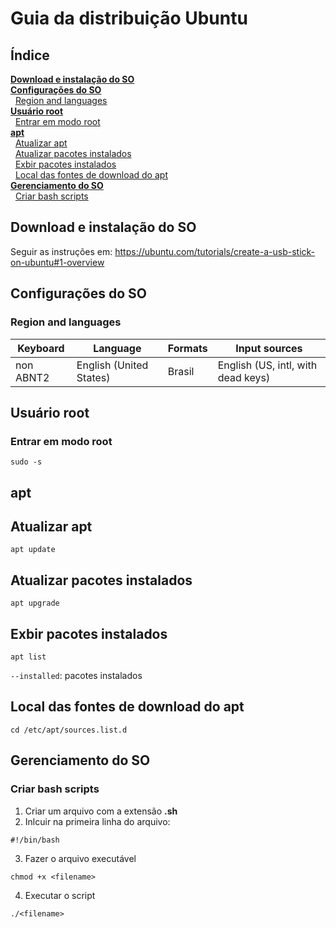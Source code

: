 # Guia da distribuição Ubuntu

## Índice
[**Download e instalação do SO**](#download-e-instalação-do-so)  
[**Configurações do SO**](#configurações-do-so)  
&nbsp;&nbsp;[Region and languages](#region-and-languages)  
[**Usuário root**](#usuário-root)  
&nbsp;&nbsp;[Entrar em modo root](#entrar-em-modo-root)  
[**apt**](#apt)  
&nbsp;&nbsp;[Atualizar apt](#atualizar-apt)  
&nbsp;&nbsp;[Atualizar pacotes instalados](#atualizar-pacotes-instalados)  
&nbsp;&nbsp;[Exbir pacotes instalados](#exbir-pacotes-instalados)  
&nbsp;&nbsp;[Local das fontes de download do apt](#local-das-fontes-de-download-do-apt)  
[**Gerenciamento do SO**](#gerenciamento-do-so)  
&nbsp;&nbsp;[Criar bash scripts](#criar-bash-scripts)  

## Download e instalação do SO

Seguir as instruções em: https://ubuntu.com/tutorials/create-a-usb-stick-on-ubuntu#1-overview

## Configurações do SO

### Region and languages

Keyboard|Language|Formats|Input sources
-|-|-|-
non ABNT2|English (United States)|Brasil|English (US, intl, with dead keys)

## Usuário root

### Entrar em modo root
```
sudo -s
```

## apt

## Atualizar apt
```
apt update
```

## Atualizar pacotes instalados
```
apt upgrade
```

## Exbir pacotes instalados
```
apt list
```
`--installed`: pacotes instalados

## Local das fontes de download do apt
```
cd /etc/apt/sources.list.d
```

## Gerenciamento do SO

### Criar bash scripts
1. Criar um arquivo com a extensão **.sh**  
2. Inlcuir na primeira linha do arquivo:
```
#!/bin/bash
```
3. Fazer o arquivo executável
```
chmod +x <filename>
```
4. Executar o script
```
./<filename>
```
